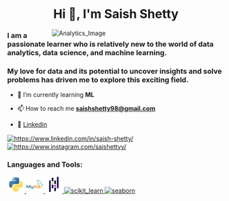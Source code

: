 <h1 align="center">Hi 👋, I'm Saish Shetty</h1>
<img align="right" alt="Analytics_Image" width= 400dp src="https://t4.ftcdn.net/jpg/04/91/39/01/360_F_491390197_vads6j0GOfHpVuoU70q8Q2fzM7ATg6Qi.jpg">
<h3>I am a passionate learner who is relatively new to the world of data analytics, data science, and machine learning.</h3><h3> My love for data and its potential to uncover insights and solve problems has driven me to explore this exciting field.</h3>


- 🌱 I’m currently learning **ML**

- 📫 How to reach me **saishshetty98@gmail.com**

- 🔗 <a href="linkedin.com/in/saish-shetty">Linkedin</a>

<p align="left">
<a href="https://linkedin.com/in/https://www.linkedin.com/in/saish-shetty/" target="blank"><img align="center" src="https://raw.githubusercontent.com/rahuldkjain/github-profile-readme-generator/master/src/images/icons/Social/linked-in-alt.svg" alt="https://www.linkedin.com/in/saish-shetty/" height="30" width="40" /></a>
<a href="https://instagram.com/https://www.instagram.com/saishettyy/" target="blank"><img align="center" src="https://raw.githubusercontent.com/rahuldkjain/github-profile-readme-generator/master/src/images/icons/Social/instagram.svg" alt="https://www.instagram.com/saishettyy/" height="30" width="40" /></a>
</p>

<h3 align="left">Languages and Tools:</h3>
<p align="left">
<a href="https://www.python.org" target="_blank" rel="noreferrer"> <img src="https://raw.githubusercontent.com/devicons/devicon/master/icons/python/python-original.svg" alt="python" width="40" height="40"/> </a>
<a href="https://www.mysql.com/" target="_blank" rel="noreferrer"> <img src="https://raw.githubusercontent.com/devicons/devicon/master/icons/mysql/mysql-original-wordmark.svg" alt="mysql" width="40" height="40"/> </a> <a href="https://pandas.pydata.org/" target="_blank" rel="noreferrer"> <img src="https://raw.githubusercontent.com/devicons/devicon/2ae2a900d2f041da66e950e4d48052658d850630/icons/pandas/pandas-original.svg" alt="pandas" width="40" height="40"/> </a>  <a href="https://scikit-learn.org/" target="_blank" rel="noreferrer"> <img src="https://upload.wikimedia.org/wikipedia/commons/0/05/Scikit_learn_logo_small.svg" alt="scikit_learn" width="40" height="40"/> </a> <a href="https://seaborn.pydata.org/" target="_blank" rel="noreferrer"> <img src="https://seaborn.pydata.org/_images/logo-mark-lightbg.svg" alt="seaborn" width="40" height="40"/> </a> </p>
